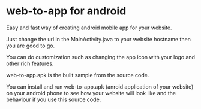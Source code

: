 # web-to-app for android

Easy and fast way of creating android mobile app for your website.

Just change the url in the  MainActivity.java to your website hostname  then you  are  good to go. 

You can do customization such  as changing the app icon with your logo and other rich features.

web-to-app.apk is the built sample from the source code. 

You can install and run web-to-app.apk (anroid application of your website) on your android phone to see how your website will look like and the behaviour if you use this source code.